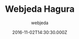 ---
title: Webjeda Hagura
github: https://github.com/sharu725/hagura
demo: https://webjeda.com/hagura
author: webjeda
ssg:
  - Jekyll
cms:
  - No Cms
date: 2016-11-02T14:30:30.000Z
github_branch: gh-pages
description: A light weight, minimal Jekyll theme.
stale: true
---